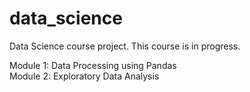 # data_science
Data Science course project. This course is in progress.

Module 1: Data Processing using Pandas<br>
Module 2: Exploratory Data Analysis<br>
